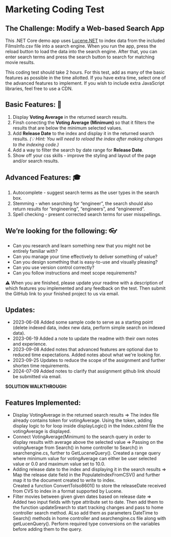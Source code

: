# Marketing Coding Test #
## The Challenge: Modify a Web-based Search App ##

This .NET Core demo app uses [Lucene.NET](https://lucenenet.apache.org/) to index data from the included FilmsInfo.csv file into a search engine. When you run the app, press the reload button to load the data into the search engine. After that, you can enter search terms and press the search button to search for matching movie results. 

This coding test should take 2 hours. For this test, add as many of the basic features as possible in the time allotted. If you have extra time, select one of the advanced features to implement. If you wish to include extra JavaScript libraries, feel free to use a CDN.

## Basic Features: :seedling: ##
1. Display **Voting Average** in the returned search results.
2. Finsh conecting the **Voting Average (Minimum)** so that it filters the results that are below the minimum selected values. 
1. Add **Release Date** to the index and display it in the returned search results. _(:bulb: Hint: You will need to reload the index after making changes to the indexing code.)_
1. Add a way to filter the search by date range for **Release Date**.
1. Show off your css skills - improve the styling and layout of the page and/or search results. 

## Advanced Features: :mortar_board: ##
1. Autocomplete  - suggest search terms as the user types in the search box.
1. Stemming - when searching for “engineer”, the search should also return results for “engineering”, “engineers”, and “engineered”.
1. Spell checking - present corrected search terms for user misspellings.

## We’re looking for the following: :eyeglasses: ##

- Can you research and learn something new that you might not be entirely familiar with?
- Can you manage your time effectively to deliver something of value? 
- Can you design something that is easy-to-use and visually pleasing?
- Can you use version control correctly?
- Can you follow instructions and meet scope requirements?

:warning: When you are finished, please update your readme with a description of which features you implemented and any feedback on the test. Then submit the GitHub link to your finished project to us via email. 

## Updates: ##
- 2023-06-08 Added some sample code to serve as a starting point (delete indexed data, index new data, perform simple search on indexed data).
- 2023-06-19 Added a note to update the readme with their own notes and experience.
- 2023-09-08 Added notes that advanced features are optional due to reduced time expectations. Added notes about what we're looking for.
- 2023-09-25 Updates to reduce the scope of the assignment and further shorten time requirements.
- 2024-07-09 Added notes to clarify that assignment github link should be submitted via email.


**SOLUTION WALKTHROUGH:**
  ## Features Implemented: ##
- Display VotingAverage in the returned search results => The index file already contains token for votingAverage. Using the token, adding display logic to for loop inside displayLogic() in the Index.cshtml file
  the votingAverage is displayed.
- Connect VotingAverage(Minimum) to the search query in order to display results with average above the selected value => Passing on the votingAverage from Search() in home controller to Search() in 
  searchengine.cs, further to 
  GetLuceneQuery(). Created a range query where minimum value for votingAverage can either be user selected value or 0.0 and maximum value set to 10.0.
- Adding release date to the index and displaying it in the search results => Map the release date field in the PopulateIndexFromCSV() and further map it to the document created to write to index.					
  Created a function ConvertToIso8601() to store the releaseDate received from CVS to index in a format supported by Lucene. 
- Filter movies between given given dates based on release date => Added two input fields with type attribute set to date. Then add them to the function updateSrearch to start tracking changes and pass to 
  home controller search method. ALso add them as parameters DateTime to Search() methods in home controller and searchengine.cs file along with getLucenQuery(). Perform required type conversions on the variables
  before adding them to the query. 
